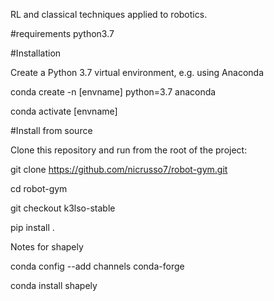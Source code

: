 RL and classical techniques applied to robotics.

#requirements python3.7

#Installation

Create a Python 3.7 virtual environment, e.g. using Anaconda

conda create -n [envname] python=3.7 anaconda

conda activate [envname]

#Install from source

Clone this repository and run from the root of the project:

git clone https://github.com/nicrusso7/robot-gym.git

cd robot-gym

git checkout k3lso-stable

pip install .

Notes for shapely

conda config --add channels conda-forge

conda install shapely


